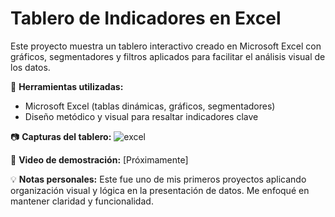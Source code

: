 # Tablero de Indicadores en Excel

Este proyecto muestra un tablero interactivo creado en Microsoft Excel con gráficos, segmentadores y filtros aplicados para facilitar el análisis visual de los datos.

🔧 **Herramientas utilizadas:**
- Microsoft Excel (tablas dinámicas, gráficos, segmentadores)
- Diseño metódico y visual para resaltar indicadores clave

📷 **Capturas del tablero:**  ![excel](https://github.com/user-attachments/assets/f47b4128-16f2-4456-b60e-68d8477da9bc)


🎥 **Video de demostración:** [Próximamente]

💡 **Notas personales:**
Este fue uno de mis primeros proyectos aplicando organización visual y lógica en la presentación de datos. Me enfoqué en mantener claridad y funcionalidad.
